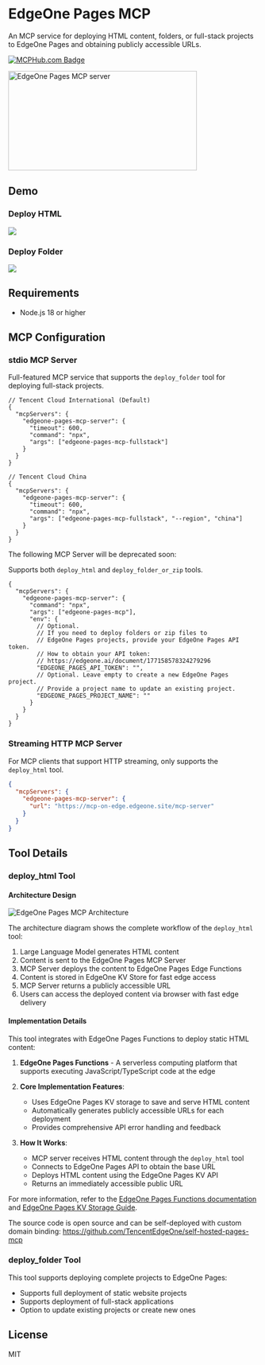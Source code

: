 # EdgeOne Pages MCP

An MCP service for deploying HTML content, folders, or full-stack projects to EdgeOne Pages and obtaining publicly accessible URLs.

[![MCPHub.com Badge](https://mcphub.com/api/mcp-servers/tencentedgeone/edgeone-pages-mcp/badge)](https://mcphub.com/mcp-servers/tencentedgeone/edgeone-pages-mcp)

<a href="https://glama.ai/mcp/servers/@TencentEdgeOne/edgeone-pages-mcp">
  <img width="380" height="200" src="https://glama.ai/mcp/servers/@TencentEdgeOne/edgeone-pages-mcp/badge" alt="EdgeOne Pages MCP server" />
</a>

## Demo

### Deploy HTML

![](https://cdnstatic.tencentcs.com/edgeone/pages/assets/U_GpJ-1746519327306.gif)

### Deploy Folder

![](https://cdnstatic.tencentcs.com/edgeone/pages/assets/kR_Kk-1746519251292.gif)

## Requirements

- Node.js 18 or higher

## MCP Configuration

### stdio MCP Server

Full-featured MCP service that supports the `deploy_folder` tool for deploying full-stack projects.

```jsonc
// Tencent Cloud International (Default)
{
  "mcpServers": {
    "edgeone-pages-mcp-server": {
      "timeout": 600,
      "command": "npx",
      "args": ["edgeone-pages-mcp-fullstack"]
    }
  }
}

// Tencent Cloud China
{
  "mcpServers": {
    "edgeone-pages-mcp-server": {
      "timeout": 600,
      "command": "npx",
      "args": ["edgeone-pages-mcp-fullstack", "--region", "china"]
    }
  }
}
```

The following MCP Server will be deprecated soon:

Supports both `deploy_html` and `deploy_folder_or_zip` tools.

```jsonc
{
  "mcpServers": {
    "edgeone-pages-mcp-server": {
      "command": "npx",
      "args": ["edgeone-pages-mcp"],
      "env": {
        // Optional. 
        // If you need to deploy folders or zip files to 
        // EdgeOne Pages projects, provide your EdgeOne Pages API token.
        // How to obtain your API token: 
        // https://edgeone.ai/document/177158578324279296
        "EDGEONE_PAGES_API_TOKEN": "",
        // Optional. Leave empty to create a new EdgeOne Pages project.
        // Provide a project name to update an existing project.
        "EDGEONE_PAGES_PROJECT_NAME": ""
      }
    }
  }
}
```

### Streaming HTTP MCP Server

For MCP clients that support HTTP streaming, only supports the `deploy_html` tool.

```json
{
  "mcpServers": {
    "edgeone-pages-mcp-server": {
      "url": "https://mcp-on-edge.edgeone.site/mcp-server"
    }
  }
}
```

## Tool Details

### deploy_html Tool

#### Architecture Design

![EdgeOne Pages MCP Architecture](./assets/architecture.svg)

The architecture diagram shows the complete workflow of the `deploy_html` tool:

1. Large Language Model generates HTML content
2. Content is sent to the EdgeOne Pages MCP Server
3. MCP Server deploys the content to EdgeOne Pages Edge Functions
4. Content is stored in EdgeOne KV Store for fast edge access
5. MCP Server returns a publicly accessible URL
6. Users can access the deployed content via browser with fast edge delivery

#### Implementation Details

This tool integrates with EdgeOne Pages Functions to deploy static HTML content:

1. **EdgeOne Pages Functions** - A serverless computing platform that supports executing JavaScript/TypeScript code at the edge

2. **Core Implementation Features**:

   - Uses EdgeOne Pages KV storage to save and serve HTML content
   - Automatically generates publicly accessible URLs for each deployment
   - Provides comprehensive API error handling and feedback

3. **How It Works**:
   - MCP server receives HTML content through the `deploy_html` tool
   - Connects to EdgeOne Pages API to obtain the base URL
   - Deploys HTML content using the EdgeOne Pages KV API
   - Returns an immediately accessible public URL

For more information, refer to the [EdgeOne Pages Functions documentation](https://edgeone.ai/document/162227908259442688) and [EdgeOne Pages KV Storage Guide](https://edgeone.ai/document/162227803822321664).

The source code is open source and can be self-deployed with custom domain binding: https://github.com/TencentEdgeOne/self-hosted-pages-mcp

### deploy_folder Tool

This tool supports deploying complete projects to EdgeOne Pages:

- Supports full deployment of static website projects
- Supports deployment of full-stack applications
- Option to update existing projects or create new ones

## License

MIT